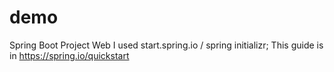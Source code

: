# demo
Spring Boot Project Web
I used start.spring.io / spring initializr; This guide is in https://spring.io/quickstart
